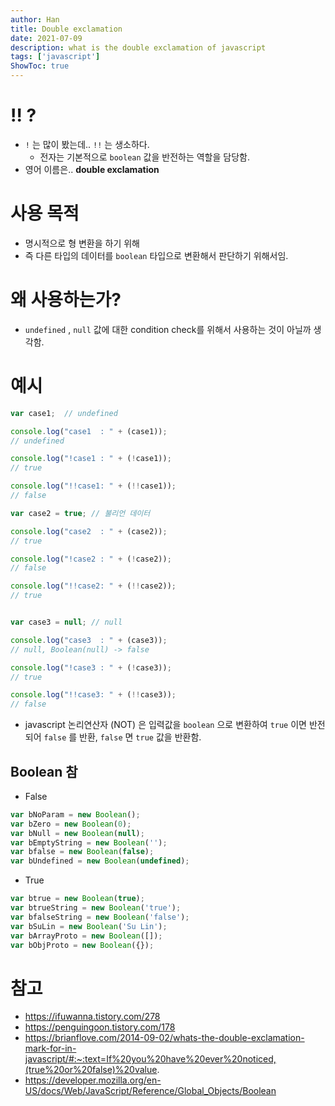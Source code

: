 ```yaml
---
author: Han
title: Double exclamation
date: 2021-07-09
description: what is the double exclamation of javascript
tags: ['javascript']
ShowToc: true
---
```



# !! ?
- `!` 는 많이 봤는데.. `!!` 는 생소하다. 
  - 전자는 기본적으로 `boolean` 값을 반전하는 역할을 담당함.
- 영어 이름은.. **double exclamation**

# 사용 목적 
- 명시적으로 형 변환을 하기 위해
- 즉 다른 타입의 데이터를 `boolean` 타입으로 변환해서 판단하기 위해서임.

# 왜 사용하는가?
- `undefined` , `null` 값에 대한 condition check를 위해서 사용하는 것이 아닐까 생각함.

# 예시
```javascript
var case1;  // undefined

console.log("case1  : " + (case1));
// undefined

console.log("!case1 : " + (!case1));
// true

console.log("!!case1: " + (!!case1));
// false

var case2 = true; // 불리언 데이터 

console.log("case2  : " + (case2));
// true

console.log("!case2 : " + (!case2));
// false

console.log("!!case2: " + (!!case2));
// true


var case3 = null; // null 

console.log("case3  : " + (case3));
// null, Boolean(null) -> false

console.log("!case3 : " + (!case3));
// true

console.log("!!case3: " + (!!case3));
// false

```
- javascript 논리연산자 (NOT) 은 입력값을 `boolean` 으로 변환하여 `true` 이면 반전되어 `false` 를 반환, `false` 면 `true` 값을 반환함.

## Boolean 참
- False
```javascript
var bNoParam = new Boolean();
var bZero = new Boolean(0);
var bNull = new Boolean(null);
var bEmptyString = new Boolean('');
var bfalse = new Boolean(false);
var bUndefined = new Boolean(undefined);
```

- True
```javascript
var btrue = new Boolean(true);
var btrueString = new Boolean('true');
var bfalseString = new Boolean('false');
var bSuLin = new Boolean('Su Lin');
var bArrayProto = new Boolean([]);
var bObjProto = new Boolean({});
```

# 참고
- https://ifuwanna.tistory.com/278
- https://penguingoon.tistory.com/178
- https://brianflove.com/2014-09-02/whats-the-double-exclamation-mark-for-in-javascript/#:~:text=If%20you%20have%20ever%20noticed,(true%20or%20false)%20value.
- https://developer.mozilla.org/en-US/docs/Web/JavaScript/Reference/Global_Objects/Boolean